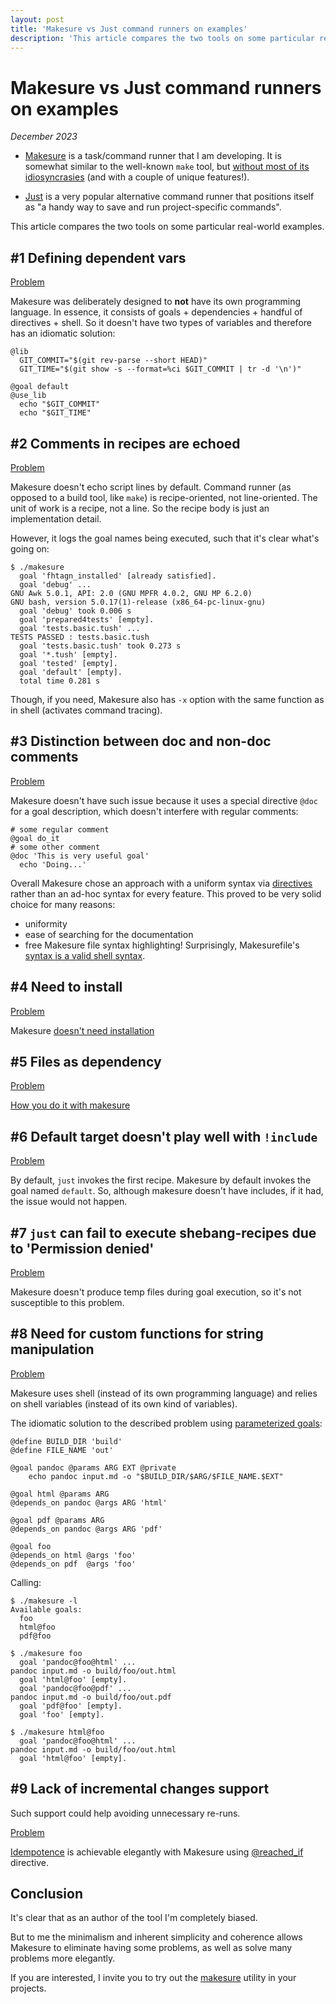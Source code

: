 ```yaml
---
layout: post
title: 'Makesure vs Just command runners on examples'
description: 'This article compares the two tools on some particular real-world examples'
---
```


# Makesure vs Just command runners on examples

_December 2023_

- [Makesure](https://github.com/xonixx/makesure) is a task/command runner that
I am developing. It is somewhat similar to the well-known `make` tool, but
[without most of its idiosyncrasies](makesure-vs-make.md) (and with a couple of unique features!).

- [Just](https://github.com/casey/just) is a very popular alternative command runner that positions itself as "a handy way to save and run project-specific commands".

This article compares the two tools on some particular real-world examples.

## #1 Defining dependent vars 

[Problem](https://github.com/casey/just/issues/1292)

Makesure was deliberately designed to **not** have its own programming language. In essence, it consists of goals + dependencies + handful of directives + shell. So it doesn't have two types of variables and therefore has an idiomatic solution:

```shell
@lib
  GIT_COMMIT="$(git rev-parse --short HEAD)"
  GIT_TIME="$(git show -s --format=%ci $GIT_COMMIT | tr -d '\n')"

@goal default
@use_lib
  echo "$GIT_COMMIT"
  echo "$GIT_TIME"
```

## #2 Comments in recipes are echoed

[Problem](https://github.com/casey/just/issues/1274)

Makesure doesn't echo script lines by default. Command runner (as opposed to a build tool, like `make`) is recipe-oriented, not line-oriented. The unit of work is a recipe, not a line. So the recipe body is just an implementation detail.

However, it logs the goal names being executed, such that it's clear what's going on:

```
$ ./makesure
  goal 'fhtagn_installed' [already satisfied].
  goal 'debug' ...
GNU Awk 5.0.1, API: 2.0 (GNU MPFR 4.0.2, GNU MP 6.2.0)
GNU bash, version 5.0.17(1)-release (x86_64-pc-linux-gnu)
  goal 'debug' took 0.006 s
  goal 'prepared4tests' [empty].
  goal 'tests.basic.tush' ...
TESTS PASSED : tests.basic.tush
  goal 'tests.basic.tush' took 0.273 s
  goal '*.tush' [empty].
  goal 'tested' [empty].
  goal 'default' [empty].
  total time 0.281 s
```

Though, if you need, Makesure also has `-x` option with the same function as in shell (activates command tracing).

## #3 Distinction between doc and non-doc comments

[Problem](https://github.com/casey/just/issues/1273)

Makesure doesn't have such issue because it uses a special directive `@doc` for a goal description, which doesn't interfere with regular comments:

```shell
# some regular comment
@goal do_it
# some other comment
@doc 'This is very useful goal'
  echo 'Doing...'
```

Overall Makesure chose an approach with a uniform syntax via [directives](https://github.com/xonixx/makesure#directives) rather than an ad-hoc syntax for every feature. This proved to be very solid choice for many reasons:
- uniformity
- ease of searching for the documentation
- free Makesure file syntax highlighting! Surprisingly, Makesurefile's [syntax is a valid shell syntax](https://github.com/xonixx/makesure/blob/aa4a32eae6178fd0c6a7f14e2f46142e099a8f97/Makesurefile).

## #4 Need to install

[Problem](https://github.com/casey/just/issues/429#issuecomment-1332682438)

Makesure [doesn't need installation](https://github.com/xonixx/makesure#installation)

## #5 Files as dependency

[Problem](https://github.com/casey/just/issues/867)

[How you do it with makesure](https://github.com/casey/just/issues/867#issuecomment-1344887900)

## #6 Default target doesn't play well with `!include`

[Problem](https://github.com/casey/just/issues/1557)

By default, `just` invokes the first recipe. Makesure by default invokes the goal named `default`. So, although makesure doesn't have includes, if it had, the issue would not happen.

## #7 `just` can fail to execute shebang-recipes due to 'Permission denied'

[Problem](https://github.com/casey/just/issues/1611)
                                                                         
Makesure doesn't produce temp files during goal execution, so it's not susceptible to this problem.

## #8 Need for custom functions for string manipulation

[Problem](...)
  
Makesure uses shell (instead of its own programming language) and relies on shell variables (instead of its own kind of variables).

The idiomatic solution to the described problem using [parameterized goals](https://maximullaris.com/parameterized_goals.html):

```shell
@define BUILD_DIR 'build'
@define FILE_NAME 'out'

@goal pandoc @params ARG EXT @private
    echo pandoc input.md -o "$BUILD_DIR/$ARG/$FILE_NAME.$EXT"

@goal html @params ARG
@depends_on pandoc @args ARG 'html'

@goal pdf @params ARG
@depends_on pandoc @args ARG 'pdf'

@goal foo
@depends_on html @args 'foo'
@depends_on pdf  @args 'foo'
```

Calling:
```
$ ./makesure -l
Available goals:
  foo
  html@foo
  pdf@foo

$ ./makesure foo
  goal 'pandoc@foo@html' ...
pandoc input.md -o build/foo/out.html
  goal 'html@foo' [empty].
  goal 'pandoc@foo@pdf' ...
pandoc input.md -o build/foo/out.pdf
  goal 'pdf@foo' [empty].
  goal 'foo' [empty].

$ ./makesure html@foo
  goal 'pandoc@foo@html' ...
pandoc input.md -o build/foo/out.html
  goal 'html@foo' [empty].

```

## #9 Lack of incremental changes support

Such support could help avoiding unnecessary re-runs.

[Problem](https://github.com/casey/just/issues/424)

[Idempotence](https://arslan.io/2019/07/03/how-to-write-idempotent-bash-scripts/) is achievable elegantly with Makesure using [@reached_if](https://github.com/xonixx/makesure#reached_if) directive.

## Conclusion

It's clear that as an author of the tool I'm completely biased. 

But to me the minimalism and inherent simplicity and coherence allows Makesure to eliminate having some problems, as well as solve many problems more elegantly.

If you are interested, I invite you to try out the [makesure](https://github.com/xonixx/makesure) utility in your projects.
